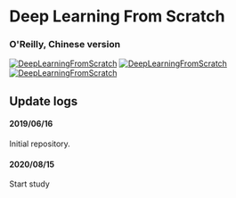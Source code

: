 # Deep Learning From Scratch 
### O'Reilly, Chinese version
[![DeepLearningFromScratch](https://img.shields.io/badge/DeepLearning-DeepLearningFromScratch-salmon)](https://www.ituring.com.cn/book/1921)
[![DeepLearningFromScratch](https://img.shields.io/badge/DeepLearning-JapaneseVersion-salmon)](https://www.oreilly.co.jp/books/9784873117584/)
[![DeepLearningFromScratch](https://img.shields.io/badge/SourceCode-DeepLearningFromScratch-salmon)](https://github.com/oreilly-japan/deep-learning-from-scratch)

## Update logs
#### 2019/06/16
Initial repository.

#### 2020/08/15
Start study


